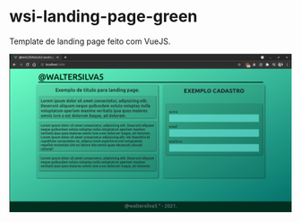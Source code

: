 # wsi-landing-page-green
Template de landing page feito com VueJS.

<img src="https://raw.githubusercontent.com/WalterSilva5/wsi-landing-page-green/main/landingpage.png"/>
